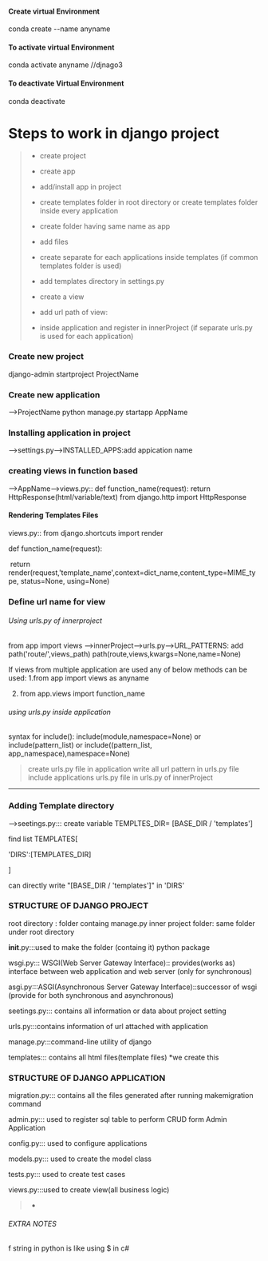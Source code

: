 #### Create virtual Environment
conda create --name anyname
#### To activate virtual Environment
conda activate anyname //djnago3
#### To deactivate Virtual Environment
conda deactivate

# Steps to work in django project 

>- create project
>
>- create app
>
>- add/install app in project
>
>- create templates folder in root directory or create templates folder inside every application
>
>- create folder having same name as app
>
>- add files
>
>- create separate for each applications inside templates (if common templates folder is used)
>
>- add templates directory in settings.py
>
>- create a view
>
>- add url path of view:
>
>- inside application and register in innerProject (if separate urls.py is used for each application)
>
>  

### Create new project
django-admin startproject ProjectName
### Create new application
-->ProjectName
python manage.py startapp AppName

### Installing application in project
-->settings.py-->INSTALLED_APPS:add appication name
### creating views in function based
-->AppName-->views.py:: def function_name(request):
                            return HttpResponse(html/variable/text)
from django.http import HttpResponse

#### Rendering Templates Files

views.py:: from django.shortcuts import render

def function_name(request):

​	return render(request,'template_name',context=dict_name,content_type=MIME_type, status=None, using=None)

### Define url name for view
###### Using urls.py of innerproject
from app import views
-->innerProject-->urls.py-->URL_PATTERNS: add path('route/',views_path)
path(route,views,kwargs=None,name=None)

If views from multiple application are used any of below methods can be used:
1.from app import views as anyname

2. from app.views import function_name

###### using urls.py inside application
syntax for include():
include(module,namespace=None) or include(pattern_list) or include((pattern_list, app_namespace),namespace=None)

>create urls.py file in application
>write all url pattern in urls.py file
>include applications urls.py file in urls.py of innerProject
---

### Adding Template directory

-->seetings.py::: create variable TEMPLTES_DIR= [BASE_DIR / 'templates']

find list TEMPLATES[

'DIRS':[TEMPLATES_DIR]

]

can directly write "[BASE_DIR / 'templates']" in 'DIRS'

### STRUCTURE OF DJANGO PROJECT
root directory : folder containg manage.py 
inner project folder: same folder under root directory

__init__.py:::used to make the folder (containg it) python package

wsgi.py::: WSGI(Web Server Gateway Interface):: provides(works as) interface between web application and web server (only for synchronous)

asgi.py:::ASGI(Asynchronous Server Gateway Interface)::successor of wsgi (provide for both synchronous and asynchronous)

seetings.py::: contains all information or data about project setting

urls.py:::contains information of url attached with application

manage.py:::command-line utility of django

templates::: contains all html files(template files) *we create this

### STRUCTURE OF DJANGO APPLICATION
migration.py::: contains all the files generated after running makemigration command

admin.py::: used to register sql table to perform CRUD form Admin Application

config.py::: used to configure applications

models.py::: used to create the model class

tests.py::: used to create test cases

views.py:::used to create view(all business logic)
>- 

###### EXTRA NOTES
f string in python is like using $ in c#
